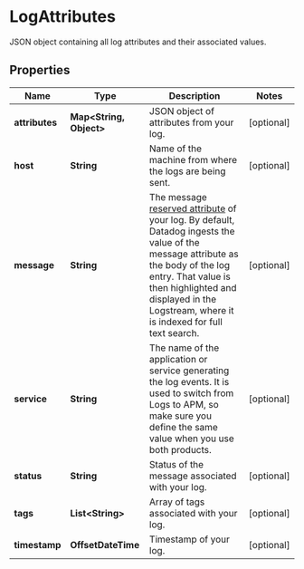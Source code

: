 

# LogAttributes

JSON object containing all log attributes and their associated values.

## Properties

Name | Type | Description | Notes
------------ | ------------- | ------------- | -------------
**attributes** | **Map&lt;String, Object&gt;** | JSON object of attributes from your log. |  [optional]
**host** | **String** | Name of the machine from where the logs are being sent. |  [optional]
**message** | **String** | The message [reserved attribute](https://docs.datadoghq.com/logs/log_collection/#reserved-attributes) of your log. By default, Datadog ingests the value of the message attribute as the body of the log entry. That value is then highlighted and displayed in the Logstream, where it is indexed for full text search. |  [optional]
**service** | **String** | The name of the application or service generating the log events. It is used to switch from Logs to APM, so make sure you define the same value when you use both products. |  [optional]
**status** | **String** | Status of the message associated with your log. |  [optional]
**tags** | **List&lt;String&gt;** | Array of tags associated with your log. |  [optional]
**timestamp** | **OffsetDateTime** | Timestamp of your log. |  [optional]



